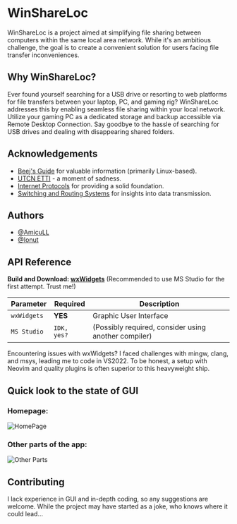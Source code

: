 # WinShareLoc

WinShareLoc is a project aimed at simplifying file sharing between computers within the same local area network. While it's an ambitious challenge, the goal is to create a convenient solution for users facing file transfer inconveniences.

## Why WinShareLoc?

Ever found yourself searching for a USB drive or resorting to web platforms for file transfers between your laptop, PC, and gaming rig? WinShareLoc addresses this by enabling seamless file sharing within your local network. Utilize your gaming PC as a dedicated storage and backup accessible via Remote Desktop Connection. Say goodbye to the hassle of searching for USB drives and dealing with disappearing shared folders.

## Acknowledgements

- [Beej's Guide](https://www.beej.us/guide/bgnet/html/) for valuable information (primarily Linux-based).
- [UTCN ETTI](https://etti.utcluj.ro/acasa.html) - a moment of sadness.
- [Internet Protocols](https://el.el.obs.utcluj.ro/pi/index.htm) for providing a solid foundation.
- [Switching and Routing Systems](https://el.el.obs.utcluj.ro/scr/) for insights into data transmission.

## Authors

- [@AmicuLL](https://www.github.com/AmicuLL)
- [@Ionut](https://www.github.com/berfelaionut)

## API Reference

**Build and Download: [wxWidgets](https://www.wxwidgets.org/)** (Recommended to use MS Studio for the first attempt. Trust me!)

| Parameter    | Required | Description                  |
| ------------ | -------- | ---------------------------- |
| `wxWidgets`  | **YES**  | Graphic User Interface      |
| `MS Studio`  | `IDK, yes?` | (Possibly required, consider using another compiler)

Encountering issues with wxWidgets? I faced challenges with mingw, clang, and msys, leading me to code in VS2022. To be honest, a setup with Neovim and quality plugins is often superior to this heavyweight ship.

## Quick look to the state of GUI

### Homepage:
![HomePage](https://github.com/user-attachments/assets/36658546-5cfc-4737-9785-a8bb423e92d0)

### Other parts of the app:
![Other Parts](https://github.com/user-attachments/assets/8ef936cd-0a24-434e-a1c5-098be9ddafb5)

## Contributing

I lack experience in GUI and in-depth coding, so any suggestions are welcome. While the project may have started as a joke, who knows where it could lead...
